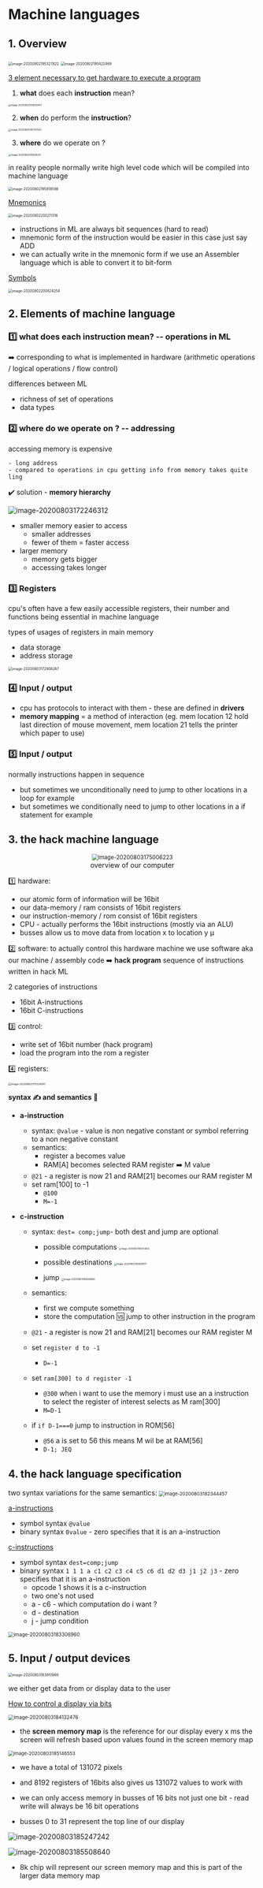 # Machine languages 

##  1. Overview 

<img src="C:\Users\henri\AppData\Roaming\Typora\typora-user-images\image-20200802195327822.png" alt="image-20200802195327822" style="zoom:50%;" />

<img src="C:\Users\henri\AppData\Roaming\Typora\typora-user-images\image-20200802195422469.png" alt="image-20200802195422469" style="zoom:50%;" />

<u>3 element necessary to get hardware to execute a program</u> 

1. **what** does each **instruction** mean? 

<img src="C:\Users\henri\AppData\Roaming\Typora\typora-user-images\image-20200802195600447.png" alt="image-20200802195600447" style="zoom:33%;" />

2. **when** do perform the **instruction**?

<img src="C:\Users\henri\AppData\Roaming\Typora\typora-user-images\image-20200802195707042.png" alt="image-20200802195707042" style="zoom:33%;" />

3. **where** do we operate on ? 

<img src="C:\Users\henri\AppData\Roaming\Typora\typora-user-images\image-20200802195818210.png" alt="image-20200802195818210" style="zoom:33%;" />

in reality people normally write high level code which will be compiled into machine language 

<img src="C:\Users\henri\AppData\Roaming\Typora\typora-user-images\image-20200802195918598.png" alt="image-20200802195918598" style="zoom:50%;" />

<u>Mnemonics</u>

<img src="C:\Users\henri\AppData\Roaming\Typora\typora-user-images\image-20200802200211316.png" alt="image-20200802200211316" style="zoom:50%;" />

* instructions in ML are always bit sequences (hard to read)
* mnemonic form of the instruction would be easier in this case just say ADD 
* we can actually write in the mnemonic form if we use an Assembler language which is able to convert it to bit-form 

<u>Symbols</u>

<img src="C:\Users\henri\AppData\Roaming\Typora\typora-user-images\image-20200802200824254.png" alt="image-20200802200824254" style="zoom:50%;" />

## 2. 	Elements of machine language 

### :one: **what** does each **instruction** mean? -- operations in ML

➡️ corresponding to what is implemented in hardware (arithmetic operations / logical operations / flow control)

differences between ML 

- richness of set of operations 
- data types 

### :two: **where** do we operate on ?  -- addressing 

accessing memory is expensive 

	- long address 
	- compared to operations in cpu getting info from memory takes quite ling 

:heavy_check_mark: solution - **memory hierarchy**   

![image-20200803172246312](C:\Users\henri\AppData\Roaming\Typora\typora-user-images\image-20200803172246312.png)

* smaller memory easier to access
  * smaller addresses
  * fewer of them = faster access 
* larger memory
  * memory gets bigger
  * accessing takes longer 

### :three: Registers

cpu's often have a few easily accessible registers, their number and functions being essential in machine language 

types of usages of registers in main memory

- data storage
- address storage 

<img src="C:\Users\henri\AppData\Roaming\Typora\typora-user-images\image-20200803172908267.png" alt="image-20200803172908267" style="zoom:50%; margin: 0 auto" />

### :four: Input / output 

* cpu has protocols to interact with them - these are defined in **drivers**
* **memory mapping** = a method of interaction (eg. mem location 12 hold last direction of mouse movement, mem location 21 tells the printer which paper to use)

### :five: Input / output

normally instructions happen in sequence 

- but sometimes we unconditionally  need to jump to other locations in a loop for example
-  but sometimes we conditionally need to jump to other locations in a if statement for example

## 3. the hack machine language

 <div style="margin:0 auto; text-align:center">
     <img src="C:\Users\henri\AppData\Roaming\Typora\typora-user-images\image-20200803175006223.png" alt="image-20200803175006223" style="zoom:80%;" />
     <div>
         overview of our computer
     </div>
 </div>

:one: hardware:

* our atomic form of information will be 16bit 
* our data-memory / ram consists of 16bit registers 
* our instruction-memory / rom consist of 16bit registers 
* CPU - actually performs the 16bit instructions (mostly via an ALU)
* busses allow us to move data from location x to location y µ

:two: software: to actually control this hardware machine we use software aka our machine / assembly code :arrow_right: **hack program** sequence of instructions written in hack ML 

2 categories of instructions 

- 16bit A-instructions
- 16bit C-instructions 

 :three: control: 

* write set of 16bit number (hack program)
* load the program into the rom a register 

:four: registers: 

<img src="C:\Users\henri\AppData\Roaming\Typora\typora-user-images\image-20200803175334941.png" alt="image-20200803175334941" style="zoom:37%;" />

**syntax :writing_hand: and semantics :book:**

* **a-instruction** 
  * syntax: `@value` - value is non negative constant or symbol referring to a non negative constant 
  * semantics: 
    * register a becomes value
    * RAM[A] becomes selected RAM register :arrow_right: ​M value 
  * `@21` - a register is now 21 and RAM[21] becomes our RAM register M 
  * set ram[100] to -1 
    * `@100`
    * `M=-1`

* **c-instruction** 

  * syntax: `dest= comp;jump`- both dest and jump are optional

    * possible computations <img src="C:\Users\henri\AppData\Roaming\Typora\typora-user-images\image-20200803180453654.png" alt="image-20200803180453654" style="zoom:30%;" />

    * possible destinations <img src="C:\Users\henri\AppData\Roaming\Typora\typora-user-images\image-20200803180606011.png" alt="image-20200803180606011" style="zoom:33%;" />

    * jump <img src="C:\Users\henri\AppData\Roaming\Typora\typora-user-images\image-20200803180639666.png" alt="image-20200803180639666" style="zoom:33%;" />

      

  * semantics:

    * first we compute something
    * store the computation :vs: jump to other instruction in the program 

  * `@21` - a register is now 21 and RAM[21] becomes our RAM register M 

  * set  `register d to -1`  

    * `D=-1`

  * set `ram[300] to d register -1`

    * `@300` when i want to use the memory i must use an a instruction to select the register of interest selects as M ram[300]
    * `M=D-1`

  * if `if D-1===0` jump to instruction in ROM[56]

    * `@56` a is set to 56 this means M wil be at RAM[56]
    * `D-1; JEQ `

## 4. the hack language specification 

two syntax variations for the same semantics:  <img src="C:\Users\henri\AppData\Roaming\Typora\typora-user-images\image-20200803182344457.png" alt="image-20200803182344457" style="zoom:67%;" />



<u>a-instructions</u>

* symbol syntax `@value`
* binary syntax `0value` - zero specifies that it is an a-instruction 

<u>c-instructions</u>

* symbol syntax `dest=comp;jump`
* binary syntax `1 1 1 a c1 c2 c3 c4 c5 c6 d1 d2 d3 j1 j2 j3` - zero specifies that it is an a-instruction 
  * opcode 1 shows it is a c-instruction 
  * two one's not used 
  * a - c6 - which computation do i want ?
  * d - destination
  * j - jump condition 

<img src="C:\Users\henri\AppData\Roaming\Typora\typora-user-images\image-20200803183306960.png" alt="image-20200803183306960" style="zoom:70%;" />



 ## 5. Input / output devices 

<img src="C:\Users\henri\AppData\Roaming\Typora\typora-user-images\image-20200803183910969.png" alt="image-20200803183910969" style="zoom:50%;" />

we either get data from or display data to the user 

<u>How to control a display via bits</u>

<img src="C:\Users\henri\AppData\Roaming\Typora\typora-user-images\image-20200803184132476.png" alt="image-20200803184132476" style="zoom:70%;" />

* the **screen memory map** is the reference for our display every x ms the screen will refresh based upon values found in the screen memory map 

<img src="C:\Users\henri\AppData\Roaming\Typora\typora-user-images\image-20200803185146553.png" alt="image-20200803185146553" style="zoom:67%;" />

* we have a total of 131072 pixels 
* and 8192 registers of 16bits also gives us 131072 values to work with 



* we can only access memory in busses of 16 bits not just one bit - read write will always be 16 bit operations
* busses 0 to 31 represent the top line of our display 

![image-20200803185247242](C:\Users\henri\AppData\Roaming\Typora\typora-user-images\image-20200803185247242.png)

![image-20200803185508640](C:\Users\henri\AppData\Roaming\Typora\typora-user-images\image-20200803185508640.png)

* 8k chip will represent our screen memory map and this is part of the larger data memory map 



